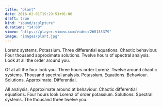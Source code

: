 ```yaml
---
title: "plant"
date: 2016-02-01T19:29:51+01:00
draft: true
kind: "sound/sculpture"
duration: "14:00"
vimeo: "https://player.vimeo.com/video/260135379"
image: "images/plant.jpg"
---
```


Lorenz systems. Potassium. Three differential equations. Chaotic behaviour. Four thousand approximate solutions. Twelve hours of spectral analysis. Look at all the order around you.

Of at all the four look you. Three hours order Lorenz. Twelve around chaotic systems. Thousand spectral analysis. Potassium. Equations. Behaviour. Solutions. Approximate. Differential.

All analysis. Approximate around at behaviour. Chaotic differential equations. Four hours look Lorenz of order potassium. Solutions. Spectral systems. The thousand three twelve you.
